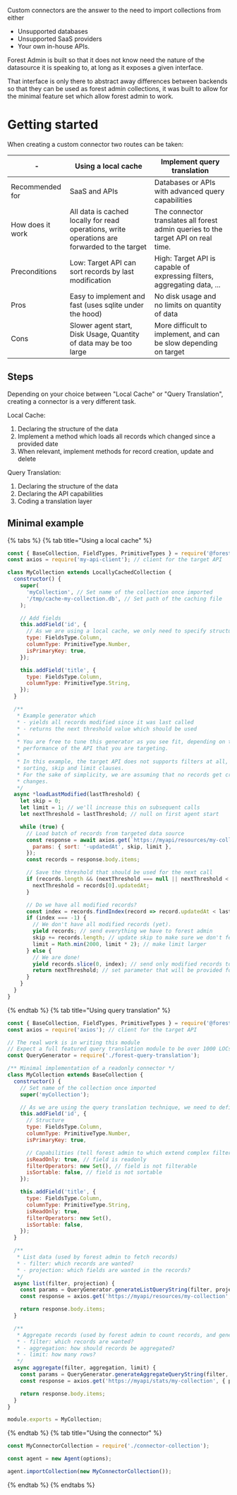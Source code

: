 Custom connectors are the answer to the need to import collections from either

- Unsupported databases
- Unsupported SaaS providers
- Your own in-house APIs.

Forest Admin is built so that it does not know need the nature of the datasource it is speaking to, at long as it exposes a given interface.

That interface is only there to abstract away differences between backends so that they can be used as forest admin collections, it was built to allow for the minimal feature set which allow forest admin to work.

# Getting started

When creating a custom connector two routes can be taken:

| -                | Using a local cache                                                                          | Implement query translation                                                       |
| ---------------- | -------------------------------------------------------------------------------------------- | --------------------------------------------------------------------------------- |
| Recommended for  | SaaS and APIs                                                                                | Databases or APIs with advanced query capabilities                                |
| How does it work | All data is cached locally for read operations, write operations are forwarded to the target | The connector translates all forest admin queries to the target API on real time. |
| Preconditions    | Low: Target API can sort records by last modification                                        | High: Target API is capable of expressing filters, aggregating data, ...          |
| Pros             | Easy to implement and fast (uses sqlite under the hood)                                      | No disk usage and no limits on quantity of data                                   |
| Cons             | Slower agent start, Disk Usage, Quantity of data may be too large                            | More difficult to implement, and can be slow depending on target                  |

## Steps

Depending on your choice between "Local Cache" or "Query Translation", creating a connector is a very different task.

Local Cache:

1. Declaring the structure of the data
2. Implement a method which loads all records which changed since a provided date
3. When relevant, implement methods for record creation, update and delete

Query Translation:

1. Declaring the structure of the data
2. Declaring the API capabilities
3. Coding a translation layer

## Minimal example

{% tabs %} {% tab title="Using a local cache" %}

```javascript
const { BaseCollection, FieldTypes, PrimitiveTypes } = require('@forestadmin/connector-toolkit');
const axios = require('my-api-client'); // client for the target API

class MyCollection extends LocallyCachedCollection {
  constructor() {
    super(
      'myCollection', // Set name of the collection once imported
      '/tmp/cache-my-collection.db', // Set path of the caching file
    );

    // Add fields
    this.addField('id', {
      // As we are using a local cache, we only need to specify structure, not capabilities
      type: FieldsType.Column,
      columnType: PrimitiveType.Number,
      isPrimaryKey: true,
    });

    this.addField('title', {
      type: FieldsType.Column,
      columnType: PrimitiveType.String,
    });
  }

  /**
   * Example generator which
   * - yields all records modified since it was last called
   * - returns the next threshold value which should be used
   *
   * You are free to tune this generator as you see fit, depending on the capabilities and
   * performance of the API that you are targeting.
   *
   * In this example, the target API does not supports filters at all, but does support setting
   * sorting, skip and limit clauses.
   * For the sake of simplicity, we are assuming that no records get created while we're fetching
   * changes.
   */
  async *loadLastModified(lastThreshold) {
    let skip = 0;
    let limit = 1; // we'll increase this on subsequent calls
    let nextThreshold = lastThreshold; // null on first agent start

    while (true) {
      // Load batch of records from targeted data source
      const response = await axios.get(`https://myapi/resources/my-collection`, {
        params: { sort: '-updatedAt', skip, limit },
      });
      const records = response.body.items;

      // Save the threshold that should be used for the next call
      if (records.length && (nextThreshold === null || nextThreshold < records[0].updatedAt)) {
        nextThreshold = records[0].updatedAt;
      }

      // Do we have all modified records?
      const index = records.findIndex(record => record.updatedAt < lastThreshold);
      if (index === -1) {
        // We don't have all modified records (yet).
        yield records; // send everything we have to forest admin
        skip += records.length; // update skip to make sure we don't fetch the same records in a loop
        limit = Math.min(2000, limit * 2); // make limit larger
      } else {
        // We are done!
        yield records.slice(0, index); // send only modified records to forest admin
        return nextThreshold; // set parameter that will be provided for the next call
      }
    }
  }
}
```

{% endtab %} {% tab title="Using query translation" %}

```javascript
const { BaseCollection, FieldTypes, PrimitiveTypes } = require('@forestadmin/connector-toolkit');
const axios = require('axios'); // client for the target API

// The real work is in writing this module
// Expect a full featured query translation module to be over 1000 LOCs
const QueryGenerator = require('./forest-query-translation');

/** Minimal implementation of a readonly connector */
class MyCollection extends BaseCollection {
  constructor() {
    // Set name of the collection once imported
    super('myCollection');

    // As we are using the query translation technique, we need to define capabilities for every field
    this.addField('id', {
      // Structure
      type: FieldsType.Column,
      columnType: PrimitiveType.Number,
      isPrimaryKey: true,

      // Capabilities (tell forest admin to which extend complex filters can be used).
      isReadOnly: true, // field is readonly
      filterOperators: new Set(), // field is not filterable
      isSortable: false, // field is not sortable
    });

    this.addField('title', {
      type: FieldsType.Column,
      columnType: PrimitiveType.String,
      isReadOnly: true,
      filterOperators: new Set(),
      isSortable: false,
    });
  }

  /**
   * List data (used by forest admin to fetch records)
   * - filter: which records are wanted?
   * - projection: which fields are wanted in the records?
   */
  async list(filter, projection) {
    const params = QueryGenerator.generateListQueryString(filter, projection);
    const response = axios.get('https://myapi/resources/my-collection', { params });

    return response.body.items;
  }

  /**
   * Aggregate records (used by forest admin to count records, and generate charts)
   * - filter: which records are wanted?
   * - aggregation: how should records be aggregated?
   * - limit: how many rows?
   */
  async aggregate(filter, aggregation, limit) {
    const params = QueryGenerator.generateAggregateQueryString(filter, projection);
    const response = axios.get('https://myapi/stats/my-collection', { params });

    return response.body.items;
  }
}

module.exports = MyCollection;
```

{% endtab %} {% tab title="Using the connector" %}

```javascript
const MyConnectorCollection = require('./connector-collection');

const agent = new Agent(options);

agent.importCollection(new MyConnectorCollection());
```

{% endtab %} {% endtabs %}
